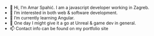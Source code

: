 - 👋 Hi, I’m Amar Spahić. I am a javascript developer working in Zagreb.
- 👀 I’m interested in both web & software development.
- 🌱 I’m currently learning Angular.
- 💞️ One day I might give it a go at Unreal & game dev in general.
- 📫 Contact info can be found on my portfolio site

<!---
PatrickBateman91/PatrickBateman91 is a ✨ special ✨ repository because its `README.md` (this file) appears on your GitHub profile.
You can click the Preview link to take a look at your changes.
--->
